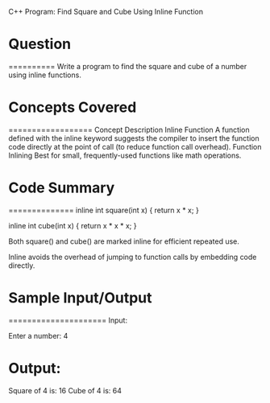C++ Program: Find Square and Cube Using Inline Function

# Question
==========
Write a program to find the square and cube of a number using inline functions.



# Concepts Covered
==================
Concept	Description
Inline Function	A function defined with the inline keyword suggests the compiler to insert the function code directly at the point of call (to reduce function call overhead).
Function Inlining	Best for small, frequently-used functions like math operations.



# Code Summary
==============
inline int square(int x) {
    return x * x;
}

inline int cube(int x) {
    return x * x * x;
}

Both square() and cube() are marked inline for efficient repeated use.

Inline avoids the overhead of jumping to function calls by embedding code directly.



# Sample Input/Output
=====================
Input:

Enter a number: 4

Output:
=======

Square of 4 is: 16
Cube of 4 is: 64